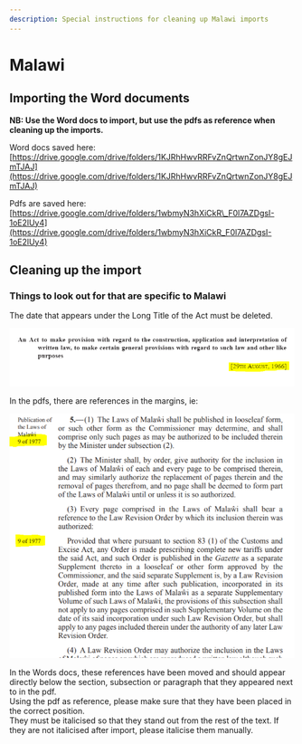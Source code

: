 ```yaml
---
description: Special instructions for cleaning up Malawi imports
---
```


# Malawi

## Importing the Word documents

**NB: Use the Word docs to import, but use the pdfs as reference when cleaning up the imports.**

Word docs saved here:  
[https://drive.google.com/drive/folders/1KJRhHwvRRFvZnQrtwnZonJY8gEJmTJAJ](https://drive.google.com/drive/folders/1KJRhHwvRRFvZnQrtwnZonJY8gEJmTJAJ)

Pdfs are saved here:  
[https://drive.google.com/drive/folders/1wbmyN3hXiCkR\_F0l7AZDgsI-1oE2lUy4](https://drive.google.com/drive/folders/1wbmyN3hXiCkR_F0l7AZDgsI-1oE2lUy4)

## Cleaning up the import

### Things to look out for that are specific to Malawi

The date that appears under the Long Title of the Act must be deleted.

![](../.gitbook/assets/image%20%28136%29.png)

In the pdfs, there are references in the margins, ie: 

![](../.gitbook/assets/image%20%28138%29.png)

In the Words docs, these references have been moved and should appear directly below the section, subsection or paragraph that they appeared next to in the pdf.   
Using the pdf as reference, please make sure that they have been placed in the correct position.  
They must be italicised so that they stand out from the rest of the text. If they are not italicised after import, please italicise them manually.


